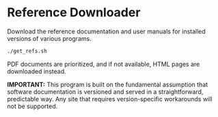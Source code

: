 # Reference Downloader

Download the reference documentation and user manuals for installed versions of
various programs.

```sh
./get_refs.sh
```

PDF documents are prioritized, and if not available, HTML pages are downloaded
instead.

**IMPORTANT:** This program is built on the fundamental assumption that software
documentation is versioned and served in a straightforward, predictable way. Any
site that requires version-specific workarounds will not be supported.
